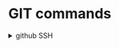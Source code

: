 # GIT commands

<details>
	<summary>github SSH</summary>
### generate SSH key

ssh-keygen -t rsa -b 4096 -C "email@gmail.com"
	enter file name: ~/.ssh/github_NAME
	enter passphrase: 

### Add key to the ssh-agent
- check 
	eval "$(ssh-agent -s)"
- add: 
	ssh-add ~/.ssh/github_NAME

### add ssh to github account
- copy
	cat ~/.ssh/github_NAME.pub
- paste to github > setting > ssh

4. config
- create if not existed: ~/.ssh/config (sudo vi ~/.ssh/config)
- paste:

Host github.com
User git
Port 22
Hostname github.com
IdentityFile ~/.ssh/github_NAME
TCPKeepAlive yes
IdentitiesOnly yes





//Add the GitHub to the list of authorized hosts:
ssh-keyscan -t rsa github.com > ~/.ssh/known_hosts
</details>